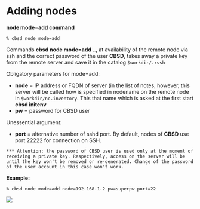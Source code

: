 # Adding nodes

**node mode=add command**

```
% cbsd node mode=add
```

Commands **cbsd node mode=add** .., at availability of the remote node via ssh and the correct password of the user **CBSD**, takes away a private key from the remote server and save it in the catalog `$workdir/.rssh`

Obligatory parameters for mode=add:

* **node** = IP address or FQDN of server (in the list of notes, however, this server will be called how is specified in nodename on the remote node in `$workdir/nc.inventory`. This that name which is asked at the first start **cbsd initenv**
* **pw** = password for CBSD user

Unessential argument:

* **port** = alternative number of sshd port. By default, nodes of **CBSD** use port 22222 for connection on SSH.

```
*** Attention: the password of CBSD user is used only at the moment of receiving a private key. Respectively, access on the server will be until the key won't be removed or re-generated. Change of the password of the user account in this case won't work.
```

**Example:**

```
% cbsd node mode=add node=192.168.1.2 pw=superpw port=22
```
![](https://www.bsdstore.ru/img/nodeadd1.png)
